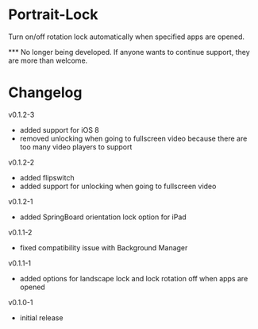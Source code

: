 Portrait-Lock
=============
Turn on/off rotation lock automatically when specified apps are opened.

*** No longer being developed. If anyone wants to continue support, they are more than welcome.

Changelog
=========
v0.1.2-3
- added support for iOS 8
- removed unlocking when going to fullscreen video because there are too many video players to support

v0.1.2-2
- added flipswitch
- added support for unlocking when going to fullscreen video

v0.1.2-1
- added SpringBoard orientation lock option for iPad

v0.1.1-2
- fixed compatibility issue with Background Manager

v0.1.1-1
- added options for landscape lock and lock rotation off when apps are opened

v0.1.0-1
- initial release

